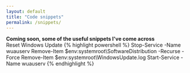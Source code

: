 ```yaml
---
layout: default
title: "Code snippets"
permalink: /snippets/
---
```

**Coming soon, some of the useful snippets I've come across**
<br>
Reset Windows Update
{% highlight powershell %}
Stop-Service -Name wuauserv
Remove-Item $env:systemroot\SoftwareDistribution -Recurse -Force
Remove-Item $env:systemroot\WindowsUpdate.log
Start-Service -Name wuauserv
{% endhighlight %}
